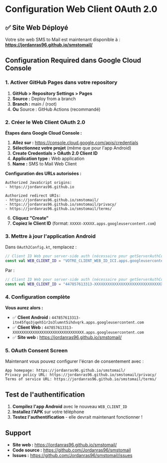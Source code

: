 # Configuration Web Client OAuth 2.0

## ✅ Site Web Déployé

Votre site web SMS to Mail est maintenant disponible à :
**https://jordanras96.github.io/smstomail/**

## Configuration Required dans Google Cloud Console

### 1. Activer GitHub Pages dans votre repository

1. **GitHub > Repository Settings > Pages**
2. **Source :** Deploy from a branch
3. **Branch :** main / (root)
4. **Ou** Source : GitHub Actions (recommandé)

### 2. Créer le Web Client OAuth 2.0

**Étapes dans Google Cloud Console :**

1. **Allez sur :** https://console.cloud.google.com/apis/credentials
2. **Sélectionnez votre projet** (même que pour l'app Android)
3. **Create Credentials > OAuth 2.0 Client ID**
4. **Application type :** Web application
5. **Name :** SMS to Mail Web Client

**Configuration des URLs autorisées :**

```
Authorized JavaScript origins:
- https://jordanras96.github.io

Authorized redirect URIs:
- https://jordanras96.github.io/smstomail/
- https://jordanras96.github.io/smstomail/privacy/
- https://jordanras96.github.io/smstomail/terms/
```

6. **Cliquez "Create"**
7. **Copiez le Client ID** (format: `XXXXX-XXXXX.apps.googleusercontent.com`)

### 3. Mettre à jour l'application Android

Dans `OAuth2Config.kt`, remplacez :

```kotlin
// Client ID Web pour server-side auth (nécessaire pour getServerAuthCode)
const val WEB_CLIENT_ID = "VOTRE_CLIENT_WEB_ID_ICI.apps.googleusercontent.com"
```

Par :

```kotlin
// Client ID Web pour server-side auth (nécessaire pour getServerAuthCode)
const val WEB_CLIENT_ID = "447857613313-XXXXXXXXXXXXXXXXXXXXXXXXXXXXXXXX.apps.googleusercontent.com"
```

### 4. Configuration complète

**Vous aurez alors :**

- ✅ **Client Android :** `447857613313-itn45fqo3jqeh51r2o3lumnt5ihdvqrk.apps.googleusercontent.com`
- ✅ **Client Web :** `447857613313-XXXXXXXXXXXXXXXXXXXXXXXXXXXXXXXX.apps.googleusercontent.com`
- ✅ **Site web :** https://jordanras96.github.io/smstomail/

### 5. OAuth Consent Screen

Maintenant vous pouvez configurer l'écran de consentement avec :

```
App homepage: https://jordanras96.github.io/smstomail/
Privacy policy URL: https://jordanras96.github.io/smstomail/privacy/
Terms of service URL: https://jordanras96.github.io/smstomail/terms/
```

## Test de l'authentification

1. **Compilez l'app Android** avec le nouveau `WEB_CLIENT_ID`
2. **Installez l'APK** sur votre téléphone
3. **Testez l'authentification** - elle devrait maintenant fonctionner !

## Support

- **Site web :** https://jordanras96.github.io/smstomail/
- **Code source :** https://github.com/Jordanras96/smstomail
- **Issues :** https://github.com/Jordanras96/smstomail/issues